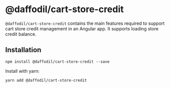 # @daffodil/cart-store-credit
`@daffodil/cart-store-credit` contains the main features required to support cart store credit management in an Angular app. It supports loading store credit balance.

## Installation

```
npm install @daffodil/cart-store-credit --save
```

Install with yarn:
```
yarn add @daffodil/cart-store-credit
```